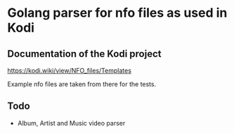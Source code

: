 # Golang parser for nfo files as used in Kodi

## Documentation of the Kodi project
https://kodi.wiki/view/NFO_files/Templates

Example nfo files are taken from there for the tests.

## Todo

- Album, Artist and Music video parser
